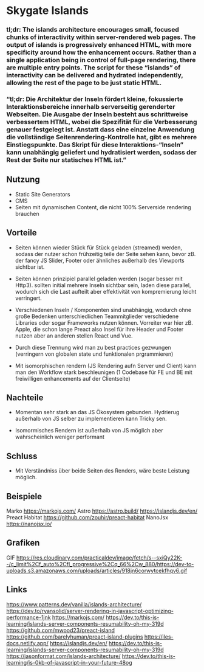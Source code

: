 # Skygate Islands

### tl;dr: The islands architecture encourages small, focused chunks of interactivity within server-rendered web pages. The output of islands is progressively enhanced HTML, with more specificity around how the enhancement occurs. Rather than a single application being in control of full-page rendering, there are multiple entry points. The script for these “islands” of interactivity can be delivered and hydrated independently, allowing the rest of the page to be just static HTML.

### “tl;dr: Die Architektur der Inseln fördert kleine, fokussierte Interaktionsbereiche innerhalb serverseitig gerenderter Webseiten. Die Ausgabe der Inseln besteht aus schrittweise verbessertem HTML, wobei die Spezifität für die Verbesserung genauer festgelegt ist. Anstatt dass eine einzelne Anwendung die vollständige Seitenrendering-Kontrolle hat, gibt es mehrere Einstiegspunkte. Das Skript für diese Interaktions-“Inseln” kann unabhängig geliefert und hydratisiert werden, sodass der Rest der Seite nur statisches HTML ist.”


## Nutzung
- Static Site Generators
- CMS
- Seiten mit dynamischen Content, die nicht 100% Serverside rendering brauchen

## Vorteile
- Seiten können wieder Stück für Stück geladen (streamed) werden, 
sodass der nutzer schon frühzeitig teile der Seite sehen kann, bevor zB. der fancy JS Slider, Footer oder ähnliches außerhalb des Viewports sichtbar ist.

- Seiten können prinzipiel parallel geladen werden (sogar besser mit Http3).
sollten initial mehrere Inseln sichtbar sein, laden diese parallel, wodurch sich die Last aufteilt aber effektivität von kompremierung leicht verringert.

- Verschiedenen Inseln / Komponenten sind unabhängig, wodurch ohne große Bedenken unterschiedlichen Teammitglieder verschiedene Libraries oder sogar Frameworks nutzen können.
Vorreiter war hier zB. Apple, die schon lange Preact also Insel für ihre Header und Footer nutzen aber an anderen stellen React und Vue.

- Durch diese Trennung wird man zu best practices gezwungen (verringern von globalen state und funktionalen prgrammieren)

- Mit isomorphischen rendern (JS Rendering aufn Server und Client) kann man den Workflow stark beschleunigen (1 Codebase für FE und BE mit freiwilligen enhancements auf der Clientseite)



## Nachteile
- Momentan sehr stark an das JS Ökosystem gebunden. 
Hydrierug außerhalb von JS selber zu implementieren kann Tricky sen.

- Isomormisches Rendern ist außerhalb von JS möglich aber wahrscheinlich weniger performant

## Schluss
- Mit Verständniss über beide Seiten des Renders, wäre beste Leistung möglich.


## Beispiele
Marko https://markojs.com/
Astro https://astro.build/
https://islandjs.dev/en/
Preact Habitat https://github.com/zouhir/preact-habitat
NanoJsx https://nanojsx.io/


## Grafiken
GIF https://res.cloudinary.com/practicaldev/image/fetch/s--sxiQy22K--/c_limit%2Cf_auto%2Cfl_progressive%2Cq_66%2Cw_880/https://dev-to-uploads.s3.amazonaws.com/uploads/articles/918jn6corwytcekfhqv6.gif

## Links
https://www.patterns.dev/vanilla/islands-architecture/
https://dev.to/ryansolid/server-rendering-in-javascript-optimizing-performance-1jnk
https://markojs.com/
https://dev.to/this-is-learning/islands-server-components-resumability-oh-my-319d
https://github.com/mwood23/preact-island
https://github.com/barelyhuman/preact-island-plugins
https://iles-docs.netlify.app/
https://islandjs.dev/en/
https://dev.to/this-is-learning/islands-server-components-resumability-oh-my-319d
https://jasonformat.com/islands-architecture/
https://dev.to/this-is-learning/is-0kb-of-javascript-in-your-future-48og